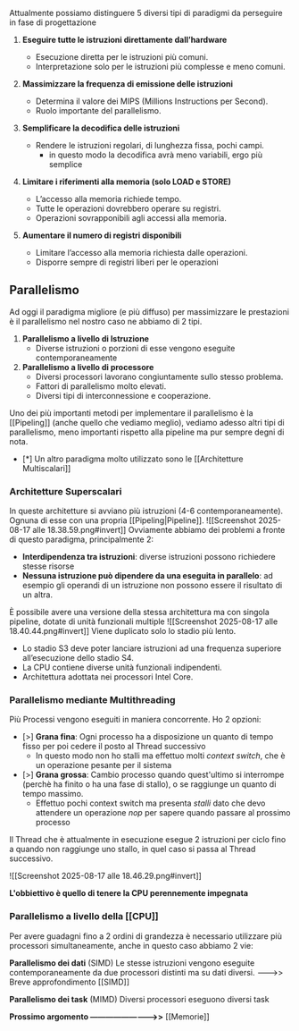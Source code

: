 Attualmente possiamo distinguere 5 diversi tipi di paradigmi da perseguire in fase di progettazione
1. **Eseguire tutte le istruzioni direttamente dall’hardware** 
	- Esecuzione diretta per le istruzioni più comuni. 
	-  Interpretazione solo per le istruzioni più complesse e meno comuni.
	  
2. **Massimizzare la frequenza di emissione delle istruzioni** 
	- Determina il valore dei MIPS (Millions Instructions per Second). 
	-  Ruolo importante del parallelismo. 

3. **Semplificare la decodifica delle istruzioni** 
	-  Rendere le istruzioni regolari, di lunghezza fissa, pochi campi.
	     - in questo modo la decodifica avrà meno variabili, ergo più semplice

4. **Limitare i riferimenti alla memoria (solo LOAD e STORE)** 
	- L’accesso alla memoria richiede tempo.
	- Tutte le operazioni dovrebbero operare su registri.
	- Operazioni sovrapponibili agli accessi alla memoria.

5. **Aumentare il numero di registri disponibili** 
	- Limitare l’accesso alla memoria richiesta dalle operazioni. 
	- Disporre sempre di registri liberi per le operazioni

## Parallelismo
Ad oggi il paradigma migliore (e più diffuso) per massimizzare le prestazioni è il parallelismo nel nostro caso ne abbiamo di 2 tipi.
1. **Parallelismo a livello di Istruzione**
	- Diverse istruzioni o porzioni di esse vengono eseguite contemporaneamente
2. **Parallelismo a livello di processore**
	- Diversi processori lavorano congiuntamente sullo stesso problema.
	- Fattori di parallelismo molto elevati. 
	- Diversi tipi di interconnessione e cooperazione.

Uno dei più importanti metodi per implementare il parallelismo è la [[Pipeling]] (anche quello che vediamo meglio), vediamo adesso altri tipi di parallelismo, meno importanti rispetto alla pipeline ma pur sempre degni di nota.

- [*] Un altro paradigma molto utilizzato sono le [[Architetture Multiscalari]]

### Architetture Superscalari

In queste architetture si avviano più istruzioni (4-6 contemporaneamente). Ognuna di esse con una propria [[Pipeling|Pipeline]].
![[Screenshot 2025-08-17 alle 18.38.59.png#invert]]
Ovviamente abbiamo dei problemi a fronte di questo paradigma, principalmente 2:
- **Interdipendenza tra istruzioni**: diverse istruzioni possono richiedere stesse risorse
- **Nessuna istruzione può dipendere da una eseguita in parallelo**: ad esempio gli operandi di un istruzione non possono essere il risultato di un altra.


È possibile avere una versione della stessa architettura ma con singola pipeline, dotate di unità funzionali multiple
![[Screenshot 2025-08-17 alle 18.40.44.png#invert]]
Viene duplicato solo lo stadio più lento.
- Lo stadio S3 deve poter lanciare istruzioni ad una frequenza superiore all’esecuzione dello stadio S4.
- La CPU contiene diverse unità funzionali indipendenti. 
- Architettura adottata nei processori Intel Core.

### Parallelismo mediante Multithreading
Più Processi vengono eseguiti in maniera concorrente.
Ho 2 opzioni:
- [>]  **Grana fina**: Ogni processo ha a disposizione un quanto di tempo fisso per poi cedere il posto al Thread successivo
	- In questo modo non ho stalli ma effettuo molti *context switch*, che è un operazione pesante per il sistema 
- [>] **Grana grossa**: Cambio processo quando quest'ultimo si interrompe (perchè ha finito o ha una fase di stallo), o se raggiunge un quanto di tempo massimo.
	- Effettuo pochi context switch ma presenta *stalli* dato che devo attendere un operazione *nop* per sapere quando passare al prossimo processo

Il Thread che è attualmente in esecuzione esegue 2 istruzioni per ciclo fino a quando non raggiunge uno stallo, in quel caso si passa al Thread successivo.


![[Screenshot 2025-08-17 alle 18.46.29.png#invert]]

**L'obbiettivo è quello di tenere la CPU perennemente impegnata** 

### Parallelismo a livello della [[CPU]]
Per avere guadagni fino a 2 ordini di grandezza è necessario utilizzare più processori simultaneamente, anche in questo caso abbiamo 2 vie:

**Parallelismo dei dati** (SIMD)
Le stesse istruzioni vengono eseguite contemporaneamente da due processori distinti ma su dati diversi.
--->> Breve approfondimento [[SIMD]]

**Parallelismo dei task** (MIMD)
Diversi processori eseguono diversi task


**Prossimo argomento —————————>>** [[Memorie]]


